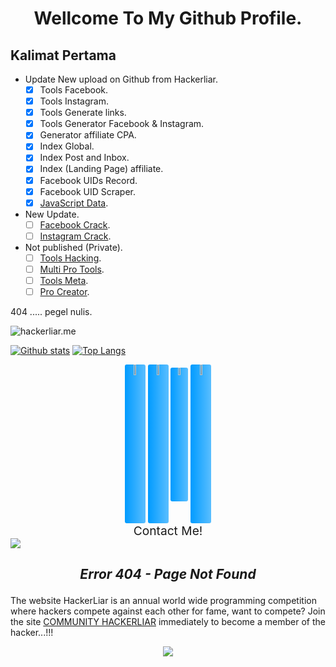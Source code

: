 # <p align="center"> Wellcome To My Github Profile.

## Kalimat Pertama

- Update New upload on Github from Hackerliar.
    - [x] Tools Facebook.
    - [x] Tools Instagram.
    - [x] Tools Generate links.	
    - [x] Tools Generator Facebook & Instagram.
    - [x] Generator affiliate CPA.
    - [x] Index Global.	
    - [x] Index Post and Inbox.
    - [x] Index (Landing Page) affiliate.
    - [x] Facebook UIDs Record.
    - [x] Facebook UID Scraper.
    - [x] [JavaScript Data](https://gist.github.com/hackerliar).

- New Update.
    - [ ] [Facebook Crack](https://github.com/hackerliar/FBCrack).
    - [ ] [Instagram Crack](https://github.com/hackerliar/IGCrack).

- Not published (Private).
    - [ ] [Tools Hacking](https://github.com/hackerliar/ToolsHacking).
    - [ ] [Multi Pro Tools](https://github.com/hackerliar/ProTools).
    - [ ] [Tools Meta](https://github.com/hackerliar/ToolsMeta).
    - [ ] [Pro Creator](https://github.com/hackerliar/ProCreator).
	
404 ..... pegel nulis.
<p align=left> <img src=https://komarev.com/ghpvc/?username=hackerliar alt=hackerliar.me /> </p>

[![Github stats](https://github-readme-stats.vercel.app/api?username=hackerliar&show_icons=true&theme=white&include_all_commits=true)](https://github.com/hackerliar/hackerliar)
[![Top Langs](https://github-readme-stats.vercel.app/api/top-langs/?username=hackerliar&layout=compact&theme=white)](https://github.com/hackerliar/hackerliar)

<div align="center" style="margin-top: 2%;">
  <a href="https://www.youtube.com/@HackerLiar?sub_confirmation=1"><img width="6.5%" height="6.5%" style="background: linear-gradient(to right, #009BFF, #5ABEFF); border-radius: 3px;" src="https://upload.wikimedia.org/wikipedia/commons/3/36/YouTube_font_awesome.svg"></a>
  <a href="https://www.facebook.com/HackersLiar"><img width="6.5%" height="6.5%" style="background: linear-gradient(to right, #009BFF, #5ABEFF); border-radius: 3px;" src="https://upload.wikimedia.org/wikipedia/commons/1/1e/Facebook_font_awesome.svg"></a>
  <a href="https://m.me/HackersLiar"><img width="5.5%" height="5.5%" style="background: linear-gradient(to right, #009BFF, #5ABEFF); border-radius: 3px;" src="https://upload.wikimedia.org/wikipedia/commons/2/23/Font_Awesome_5_brands_facebook-messenger.svg"></a>
  <a href="https://t.me/Hackerliar"><img width="6.5%" height="6.5%" style="background: linear-gradient(to right, #009BFF, #5ABEFF); border-radius: 3px;" src="https://upload.wikimedia.org/wikipedia/commons/3/33/Telegram_font_awesome.svg"></a>  
</div>

<p align="center" style="font-size: 2vw; margin-top: 0%; margin-bottom: 0%;">
  Contact Me!
</p>

<img src="https://user-images.githubusercontent.com/73097560/115834477-dbab4500-a447-11eb-908a-139a6edaec5c.gif">

## <p align="center">_Error 404 - Page Not Found_

The website HackerLiar is an annual world wide programming competition where hackers compete against each other for fame, want to compete? Join the site [COMMUNITY HACKERLIAR](https://hackerliar.github.io/hackerliar/) immediately to become a member of the hacker...!!!
<p align="center">
   <img src="https://raw.githubusercontent.com/catppuccin/catppuccin/main/assets/footers/gray0_ctp_on_line.svg?sanitize=true"/>
</p>
